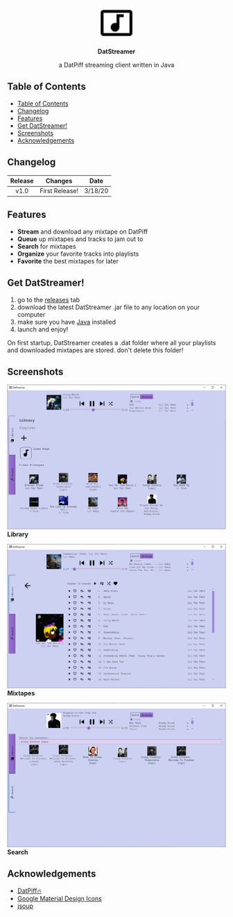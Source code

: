 <p align="center">
    <img src="https://raw.githubusercontent.com/petabite/DatStreamer/master/src/imgs/icon.png" width="80">
</p>
<p align="center">
    <strong>DatStreamer</strong>
</p>
<p align="center">
    a DatPiff streaming client written in Java
</p>

## Table of Contents
- [Table of Contents](#table-of-contents)
- [Changelog](#changelog)
- [Features](#features)
- [Get DatStreamer!](#get-datstreamer)
- [Screenshots](#screenshots)
- [Acknowledgements](#acknowledgements)
  
## Changelog
| Release |    Changes     |  Date   |
| :-----: | :------------: | :-----: |
|  v1.0   | First Release! | 3/18/20 |

## Features
- **Stream** and download any mixtape on DatPiff
- **Queue** up mixtapes and tracks to jam out to
- **Search** for mixtapes
- **Organize** your favorite tracks into playlists
- **Favorite** the best mixtapes for later

## Get DatStreamer!
1. go to the [releases](https://github.com/petabite/DatStreamer/releases) tab
2. download the latest DatStreamer .jar file to any location on your computer
3. make sure you have [Java](https://www.java.com/en/download/) installed
4. launch and enjoy!

On first startup, DatStreamer creates a .dat folder where all your playlists and downloaded mixtapes are stored. don't delete this folder!

## Screenshots

![library view](https://github.com/petabite/DatStreamer/blob/master/docs/library.png?raw=true)
**Library**

![mixtape view](https://github.com/petabite/DatStreamer/blob/master/docs/mixtape.png?raw=true)
**Mixtapes**

![search view](https://github.com/petabite/DatStreamer/blob/master/docs/search.png?raw=true)
**Search**

## Acknowledgements
- [DatPiff🔥](https://www.datpiff.com/)
- [Google Material Design Icons](https://material.io/resources/icons/?style=baseline)
- [jsoup](https://jsoup.org/)